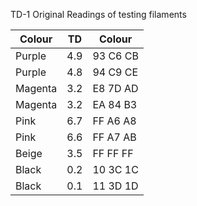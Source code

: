 
TD-1 Original Readings of testing filaments

| Colour  | TD  | Colour   |
| ------- | --- | -------- |
| Purple  | 4.9 | 93 C6 CB |
| Purple  | 4.8 | 94 C9 CE |
| Magenta | 3.2 | E8 7D AD |
| Magenta | 3.2 | EA 84 B3 |
| Pink    | 6.7 | FF A6 A8 |
| Pink    | 6.6 | FF A7 AB |
| Beige   | 3.5 | FF FF FF |
| Black   | 0.2 | 10 3C 1C |
| Black   | 0.1 | 11 3D 1D |
